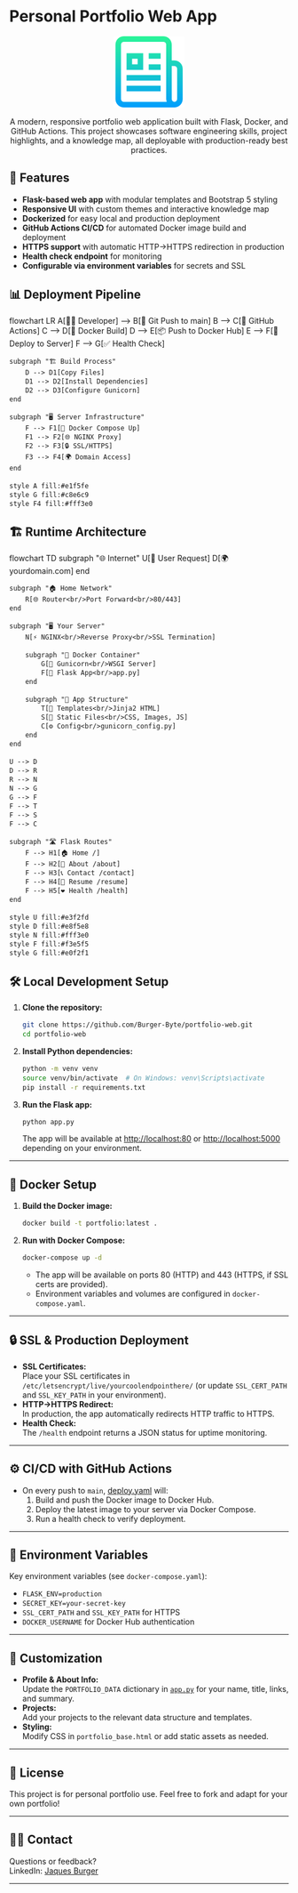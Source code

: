 # Personal Portfolio Web App

<p align="center">
  <img src="static/readme_logo.png" alt="Portfolio Logo" />
</p>

<p align="center">
A modern, responsive portfolio web application built with Flask, Docker, and GitHub Actions.
This project showcases software engineering skills, project highlights, and a knowledge map, 
all deployable with production-ready best practices.
</p>


## 🚀 Features

- **Flask-based web app** with modular templates and Bootstrap 5 styling
- **Responsive UI** with custom themes and interactive knowledge map
- **Dockerized** for easy local and production deployment
- **GitHub Actions CI/CD** for automated Docker image build and deployment
- **HTTPS support** with automatic HTTP→HTTPS redirection in production
- **Health check endpoint** for monitoring
- **Configurable via environment variables** for secrets and SSL



## 📊 Deployment Pipeline

flowchart LR
    A[👨‍💻 Developer] --> B[📝 Git Push to main]
    B --> C[🔄 GitHub Actions]
    C --> D[🐳 Docker Build]
    D --> E[📦 Push to Docker Hub]
    E --> F[🚀 Deploy to Server]
    F --> G[✅ Health Check]
    
    subgraph "🏗️ Build Process"
        D --> D1[Copy Files]
        D1 --> D2[Install Dependencies]
        D2 --> D3[Configure Gunicorn]
    end
    
    subgraph "🖥️ Server Infrastructure"
        F --> F1[🐋 Docker Compose Up]
        F1 --> F2[🌐 NGINX Proxy]
        F2 --> F3[🔒 SSL/HTTPS]
        F3 --> F4[🌍 Domain Access]
    end
    
    style A fill:#e1f5fe
    style G fill:#c8e6c9
    style F4 fill:#fff3e0

## 🏗️ Runtime Architecture

flowchart TD
    subgraph "🌐 Internet"
        U[👤 User Request]
        D[🌍 yourdomain.com]
    end
    
    subgraph "🏠 Home Network"
        R[🌐 Router<br/>Port Forward<br/>80/443]
    end
    
    subgraph "🖥️ Your Server"
        N[⚡ NGINX<br/>Reverse Proxy<br/>SSL Termination]
        
        subgraph "🐳 Docker Container"
            G[🦄 Gunicorn<br/>WSGI Server]
            F[🐍 Flask App<br/>app.py]
        end
        
        subgraph "📁 App Structure"
            T[📄 Templates<br/>Jinja2 HTML]
            S[🎨 Static Files<br/>CSS, Images, JS]
            C[⚙️ Config<br/>gunicorn_config.py]
        end
    end
    
    U --> D
    D --> R
    R --> N
    N --> G
    G --> F
    F --> T
    F --> S
    F --> C
    
    subgraph "🛣️ Flask Routes"
        F --> H1[🏠 Home /]
        F --> H2[👤 About /about]
        F --> H3[📞 Contact /contact]
        F --> H4[📄 Resume /resume]
        F --> H5[❤️ Health /health]
    end
    
    style U fill:#e3f2fd
    style D fill:#e8f5e8
    style N fill:#fff3e0
    style F fill:#f3e5f5
    style G fill:#e0f2f1

## 🛠️ Local Development Setup

1. **Clone the repository:**
   ```sh
   git clone https://github.com/Burger-Byte/portfolio-web.git
   cd portfolio-web
   ```

2. **Install Python dependencies:**
   ```sh
   python -m venv venv
   source venv/bin/activate  # On Windows: venv\Scripts\activate
   pip install -r requirements.txt
   ```

3. **Run the Flask app:**
   ```sh
   python app.py
   ```
   The app will be available at [http://localhost:80](http://localhost:80) or [http://localhost:5000](http://localhost:5000) depending on your environment.

---

## 🐳 Docker Setup

1. **Build the Docker image:**
   ```sh
   docker build -t portfolio:latest .
   ```

2. **Run with Docker Compose:**
   ```sh
   docker-compose up -d
   ```
   - The app will be available on ports 80 (HTTP) and 443 (HTTPS, if SSL certs are provided).
   - Environment variables and volumes are configured in `docker-compose.yaml`.

---

## 🔒 SSL & Production Deployment

- **SSL Certificates:**  
  Place your SSL certificates in `/etc/letsencrypt/live/yourcoolendpointhere/` (or update `SSL_CERT_PATH` and `SSL_KEY_PATH` in your environment).
- **HTTP→HTTPS Redirect:**  
  In production, the app automatically redirects HTTP traffic to HTTPS.
- **Health Check:**  
  The `/health` endpoint returns a JSON status for uptime monitoring.

---

## ⚙️ CI/CD with GitHub Actions

- On every push to `main`, [deploy.yaml](.github/workflows/deploy.yaml) will:
  1. Build and push the Docker image to Docker Hub.
  2. Deploy the latest image to your server via Docker Compose.
  3. Run a health check to verify deployment.

---

## 🔑 Environment Variables

Key environment variables (see `docker-compose.yaml`):

- `FLASK_ENV=production`
- `SECRET_KEY=your-secret-key`
- `SSL_CERT_PATH` and `SSL_KEY_PATH` for HTTPS
- `DOCKER_USERNAME` for Docker Hub authentication

---

## 📄 Customization

- **Profile & About Info:**  
  Update the `PORTFOLIO_DATA` dictionary in [`app.py`](app.py) for your name, title, links, and summary.
- **Projects:**  
  Add your projects to the relevant data structure and templates.
- **Styling:**  
  Modify CSS in `portfolio_base.html` or add static assets as needed.

---

## 📝 License

This project is for personal portfolio use. Feel free to fork and adapt for your own portfolio!

---

## 🙋‍♂️ Contact

Questions or feedback?   
LinkedIn: [Jaques Burger](https://www.linkedin.com/in/jaques-b-0519358a/)

---